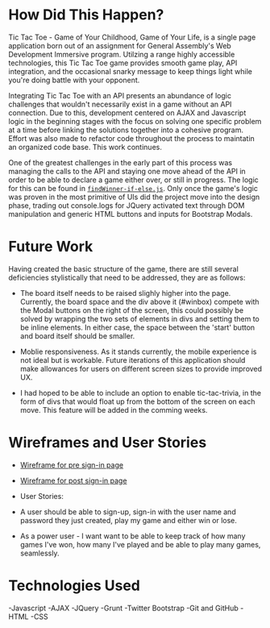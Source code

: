 # How Did This Happen?
  Tic Tac Toe - Game of Your Childhood, Game of Your Life, is a single page
  application born out of an assignment for General Assembly's Web Development
  Immersive program. Utilzing a range highly accessible technologies, this Tic
  Tac Toe game provides smooth game play, API integration, and the occasional
  snarky message to keep things light while you're doing battle with your
  opponent.

  Integrating Tic Tac Toe with an API presents an abundance of logic challenges  that wouldn't necessarily exist in a game without an API connection. Due to
  this, development centered on AJAX and Javascript logic in the beginning
  stages with the focus on solving one specific problem at a time before
  linking the solutions together into a cohesive program. Effort was also made
  to refactor code throughout the process to maintatin an organized code base.
  This work continues.

  One of the greatest challenges in the early part of this process was
  managing the calls to the API and staying one move ahead of the API in order
  to be able to declare a game either over, or still in progress. The logic for this can be found in [`findWinner-if-else.js`](findWinner-if-else.js). Only once the game's logic was proven in the most primitive of UIs did the project move into the design
  phase, trading out console.logs for JQuery activated text through DOM
  manipulation and generic HTML buttons and inputs for Bootstrap Modals.

# Future Work
  Having created the basic structure of the game, there are still several
  deficiencies stylistically that need to be addressed, they are as follows:

  - The board itself needs to be raised slighly higher into the page.
    Currently, the board space and the div above it (#winbox) compete with the Modal buttons on the right of the screen, this could possibly be solved by wrapping the two sets of elements in divs and setting them to be inline elements. In either case, the space between the 'start' button and board itself should be smaller.

 - Moblie responsiveness. As it stands currently, the mobile experience is not
   ideal but is workable. Future iterations of this application should make
   allowances for users on different screen sizes to provide improved UX.

 - I had hoped to be able to include an option to enable tic-tac-trivia, in
   the form of divs that would float up from the bottom of the screen on each
   move. This feature will be added in the comming weeks.


# Wireframes and User Stories

 - [Wireframe for pre sign-in page](https://imgur.com/JObXRu4)
 - [Wireframe for post sign-in page](https://imgur.com/2E2xegT)

 - User Stories:
  - A user should be able to sign-up, sign-in with the user name and password
    they just  created, play my game and either win or lose.
  - As a power user - I want want to be able to keep track of how many games
    I've won, how many I've played and be able to play many games, seamlessly.




# Technologies Used

-Javascript
-AJAX
-JQuery
-Grunt
-Twitter Bootstrap
-Git and GitHub
-HTML
-CSS
